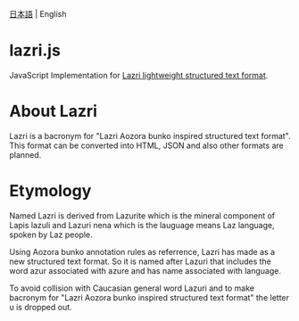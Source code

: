 [日本語](/README.md) | English

# lazri.js
JavaScript Implementation for [Lazri lightweight structured text format](https://github.com/aoitaku/lazri).

# About Lazri
Lazri is a bacronym for "Lazri Aozora bunko inspired structured text format". This format can be converted into HTML, JSON and also other formats are planned.

# Etymology
Named Lazri is derived from Lazurite which is the mineral component of Lapis lazuli and Lazuri nena which is the lauguage means Laz language, spoken by Laz people.

Using Aozora bunko annotation rules as referrence, Lazri has made as a new structured text format. So it is named after Lazuri that includes the word azur associated with azure and has name associated with language.

To avoid collision with Caucasian general word Lazuri and to make bacronym for "Lazri Aozora bunko inspired structured text format" the letter u is dropped out.
